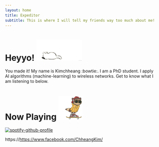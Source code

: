 ```yaml
---
layout: home
title: Expeditor
subtitle: This is where I will tell my friends way too much about me!
---
```

# Heyyo! <img src="/assets/14pz.gif" width="150" height="70"/>
You made it!
My name is Kimchheang :bowtie:. I am a PhD student. I apply AI algorithms (machine-learning) to wireless networks. Get to know what I am listening to below.
# Now Playing <img src="/assets/giphy.gif" width="80" height="80"/>

[![spotify-github-profile](https://spotify-github-profile.vercel.app/api/view?uid=l0d5u4xvdcvavv2a2of81kx07&cover_image=true&theme=default)](https://github.com/kittinan/spotify-github-profile)

https://https://www.facebook.com/ChheangKim/
